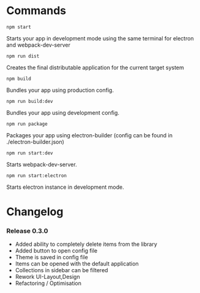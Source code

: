 # Commands

    npm start

Starts your app in development mode using the same terminal for electron and webpack-dev-server

    npm run dist

Creates the final distributable application for the current target system 

    npm build

Bundles your app using production config.

    npm run build:dev

Bundles your app using development config.

    npm run package

Packages your app using electron-builder (config can be found in ./electron-builder.json)

    npm run start:dev

Starts webpack-dev-server.

    npm run start:electron

Starts electron instance in development mode.


# Changelog

### Release 0.3.0

 - Added ability to completely delete items from the library
 - Added button to open config file
 - Theme is saved in config file
 - Items can be opened with the default application
 - Collections in sidebar can be filtered
 - Rework UI-Layout,Design 
 - Refactoring / Optimisation
